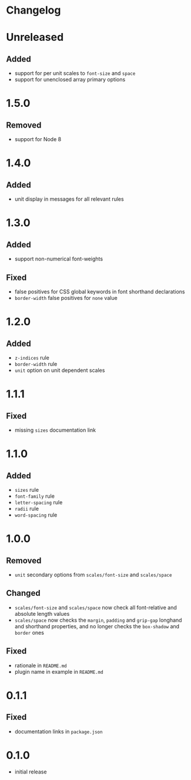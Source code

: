 # Changelog

# Unreleased

## Added

- support for per unit scales to `font-size` and `space`
- support for unenclosed array primary options

# 1.5.0

## Removed

- support for Node 8

# 1.4.0

## Added

- unit display in messages for all relevant rules

# 1.3.0

## Added

- support non-numerical font-weights

## Fixed

- false positives for CSS global keywords in font shorthand declarations
- `border-width` false positives for `none` value

# 1.2.0

## Added

- `z-indices` rule
- `border-width` rule
- `unit` option on unit dependent scales

# 1.1.1

## Fixed

- missing `sizes` documentation link

# 1.1.0

## Added

- `sizes` rule
- `font-family` rule
- `letter-spacing` rule
- `radii` rule
- `word-spacing` rule

# 1.0.0

## Removed

- `unit` secondary options from `scales/font-size` and `scales/space`

## Changed

- `scales/font-size` and `scales/space` now check all font-relative and absolute length values
- `scales/space` now checks the `margin`, `padding` and `grip-gap` longhand and shorthand properties, and no longer checks the `box-shadow` and `border` ones

## Fixed

- rationale in `README.md`
- plugin name in example in `README.md`

# 0.1.1

## Fixed

- documentation links in `package.json`

# 0.1.0

- initial release
